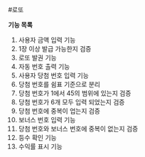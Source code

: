 #로또


**기능 목록**

1. 사용자 금액 입력 기능
2. 1장 이상 발급 가능한지 검증
3. 로또 발권 기능
4. 자동 번호 출력 기능
5. 사용자 당첨 번호 입력 기능
6. 당첨 번호를 쉼표 기준으로 분리
7. 당첨 번호가 1에서 45의 범위에 있는지 검증
8. 당첨 번호가 6개 모두 입력 되었는지 검증
9. 당첨 번호에 중복이 업는지 검증
10. 보너스 번호 입력 기능
11. 당첨 번호와 보너스 번호에 중복이 없는지 검증
12. 등수 확인 기능
13. 수익률 표시 기능